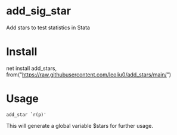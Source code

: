 # add_sig_star
Add stars to test statistics in Stata

# Install 
net install add_stars, from("https://raw.githubusercontent.com/leoliu0/add_stars/main/")

# Usage
```
add_star `r(p)'
```
This will generate a global variable $stars for further usage.
